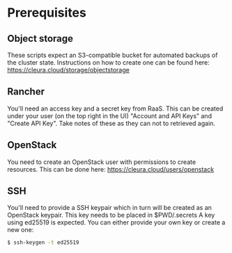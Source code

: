 # Prerequisites
## Object storage
These scripts expect an S3-compatible bucket for automated backups of the cluster state.
Instructions on how to create one can be found here:
https://cleura.cloud/storage/objectstorage

## Rancher
You'll need an access key and a secret key from RaaS.
This can be created under your user (on the top right in the UI) "Account and API Keys" and "Create API Key".
Take notes of these as they can not to retrieved again.

## OpenStack
You need to create an OpenStack user with permissions to create resources.
This can be done here:
https://cleura.cloud/users/openstack

## SSH
You'll need to provide a SSH keypair which in turn will be created as an OpenStack keypair.
This key needs to be placed in $PWD/.secrets
A key using ed25519 is expected.
You can either provide your own key or create a new one:
```bash
$ ssh-keygen -t ed25519
```